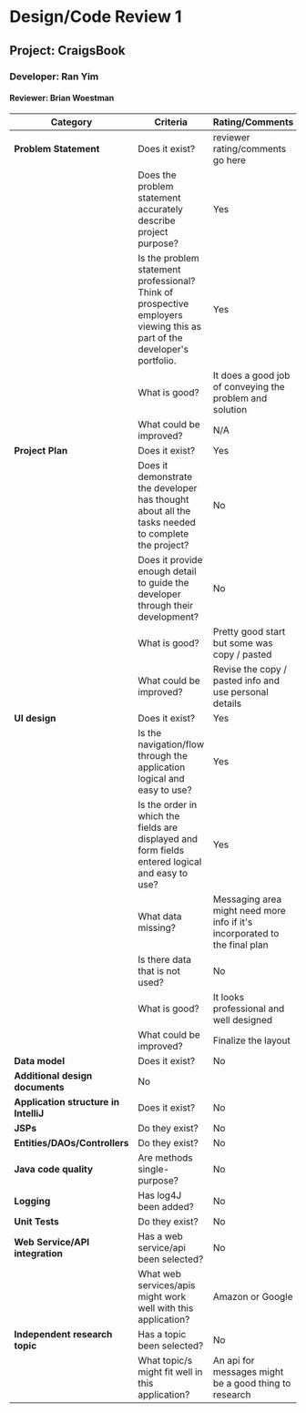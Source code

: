 # Design/Code Review 1

## Project: CraigsBook

### Developer: Ran Yim

#### Reviewer: Brian Woestman

|Category|Criteria|Rating/Comments|
|--------|---------|---------------|
|**Problem Statement**|Does it exist?| reviewer rating/comments go here|
| |Does the problem statement accurately describe project purpose?| Yes |
| |Is the problem statement professional? Think of prospective employers viewing this as part of the developer's portfolio.| Yes |
| |What is good?| It does a good job of conveying the problem and solution |
| |What could be improved?| N/A |
|**Project Plan**|Does it exist?| Yes |
| |Does it demonstrate the developer has thought about all the tasks needed to complete the project?| No | 
| |Does it provide enough detail to guide the developer through their development?| No | 
| |What is good?| Pretty good start but some was copy / pasted | 
| |What could be improved?| Revise the copy / pasted info and use personal details |
|**UI design**|Does it exist?| Yes |
| |Is the navigation/flow through the application logical and easy to use?| Yes |
| |Is the order in which the fields are displayed and form fields entered logical and easy to use?| Yes |
| |What data missing?| Messaging area might need more info if it's incorporated to the final plan |
| |Is there data that is not used?| No |
| |What is good?| It looks professional and well designed |
| |What could be improved?| Finalize the layout |
|**Data model**|Does it exist?| No |
|**Additional design documents**| No | |
|**Application structure in IntelliJ**|Does it exist?| No |
|**JSPs**|Do they exist?| No |
|**Entities/DAOs/Controllers**|Do they exist?| No |
|**Java code quality**|Are methods single-purpose?| No |
|**Logging**|Has log4J been added?| No |
|**Unit Tests**|Do they exist?| No |
|**Web Service/API integration**|Has a web service/api been selected? | No |
| |What web services/apis might work well with this application?| Amazon or Google |
|**Independent research topic**| Has a topic been selected?| No |
| |What topic/s might fit well in this application?| An api for messages might be a good thing to research |